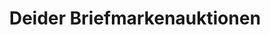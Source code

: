 ---
title: "Deider Briefmarkenauktionen"
url: /muenchen/deider-briefmarkenauktionen/
shop: Auktionshaus
---